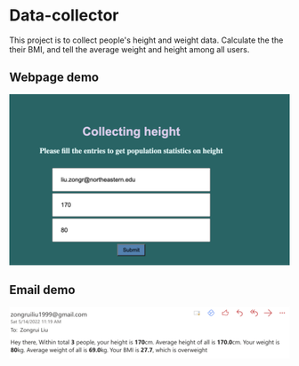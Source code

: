 # Data-collector

This project is to collect people's height and weight data. Calculate the the their BMI, and tell the average weight and height among all users.

## Webpage demo
![webpage](/static/webpage.png)

## Email demo
![email](/static/email.png)

